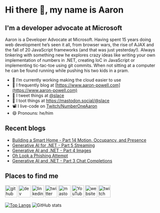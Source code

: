# Hi there 👋, my name is Aaron

## I'm a developer advocate at Microsoft

Aaron is a Developer Advocate at Microsoft. Having spent 15 years doing web development he’s seen it all, from browser wars, the rise of AJAX and the fall of 20 JavaScript frameworks (and that was just yesterday!). Always tinkering with something new he explores crazy ideas like writing your own implementation of numbers in .NET, creating IoC in JavaScript or implementing tic-tac-toe using git commits. When not sitting at a computer he can be found running while pushing his two kids in a pram.

- 🔭 I’m currently working making the cloud easier to use
- 📄 I frequently blog at [https://www.aaron-powell.com](https://www.aaron-powell.com)
- 📣 I tweet things at [@slace](https://twitter.com/slace)
- 📣 I toot things at <a rel="me" href="https://mastodon.social/@slace">https://mastodon.social/@slace</a>
- 📽 I live-code on [Twitch/NumberOneAaron](https://www.twitch.tv/numberoneaaron)
- 😄 Pronouns: he/him

## Recent blogs

<!--START_SECTION:posts-->
* [Building a Smart Home - Part 14 Motion, Occupancy, and Presence](https:&#x2F;&#x2F;www.aaron-powell.com&#x2F;posts&#x2F;2023-12-03-building-a-smart-home---part-14-motion-occupancy-and-presence&#x2F;)
* [Generative AI for .NET - Part 5 Streaming](https:&#x2F;&#x2F;www.aaron-powell.com&#x2F;posts&#x2F;2023-10-29-generative-ai-for-dotnet---part-5-streaming&#x2F;)
* [Generative AI and .NET - Part 4 Images](https:&#x2F;&#x2F;www.aaron-powell.com&#x2F;posts&#x2F;2023-10-06-generative-ai-and-dotnet---part-4-images&#x2F;)
* [Oh Look a Phishing Attempt](https:&#x2F;&#x2F;www.aaron-powell.com&#x2F;posts&#x2F;2023-09-20-oh-look-a-phishing-attempt&#x2F;)
* [Generative AI and .NET - Part 3 Chat Completions](https:&#x2F;&#x2F;www.aaron-powell.com&#x2F;posts&#x2F;2023-09-07-generative-ai-and-dotnet---part-3-chat-completions&#x2F;)
<!--END_SECTION:posts-->

## Places to find me

[<img src='https://cdn.jsdelivr.net/npm/simple-icons@3.0.1/icons/github.svg' alt='github' height='40'>](https://github.com/aaronpowell) [<img src='https://cdn.jsdelivr.net/npm/simple-icons@3.0.1/icons/dev-dot-to.svg' alt='dev' height='40'>](https://dev.to/aaronpowell) [<img src='https://cdn.jsdelivr.net/npm/simple-icons@3.0.1/icons/linkedin.svg' alt='linkedin' height='40'>](https://www.linkedin.com/in/aaron-powell-66038631/) [<img src='https://cdn.jsdelivr.net/npm/simple-icons@3.0.1/icons/twitter.svg' alt='twitter' height='40'>](https://twitter.com/slace) <a rel="me" href="https://mastodon.social/@slace"><img src='https://cdn.jsdelivr.net/npm/simple-icons@3.0.1/icons/mastodon.svg' alt='mastodon' height='40'></a> [<img src='https://cdn.jsdelivr.net/npm/simple-icons@3.0.1/icons/youtube.svg' alt='YouTube' height='40'>](https://www.youtube.com/channel/aaronpowelldev) [<img src='https://cdn.jsdelivr.net/npm/simple-icons@3.0.1/icons/icloud.svg' alt='website' height='40'>](https://www.aaron-powell.com) [<img src='https://cdn.jsdelivr.net/npm/simple-icons@3.0.1/icons/twitch.svg' alt='twitch' height='40'>](https://www.twitch.tv/numberoneaaron)

[![Top Langs](https://github-readme-stats.vercel.app/api/top-langs/?username=aaronpowell)](https://github.com/anuraghazra/github-readme-stats) ![GitHub stats](https://github-readme-stats.vercel.app/api?username=aaronpowell&show_icons=true)
